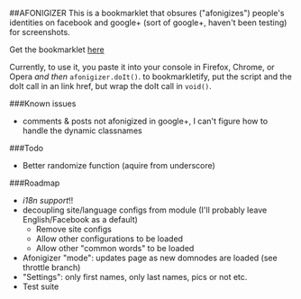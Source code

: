 ##AFONIGIZER
This is a bookmarklet that obsures ("afonigizes") people's identities on 
facebook and google+ (sort of google+, haven't been testing) for screenshots.

Get the bookmarklet [here](http://sequoia.github.com/afonigizer/)

Currently, to use it, you paste it into your console in Firefox, Chrome, or 
Opera *and then* ```afonigizer.doIt()```.  to bookmarkletify, put the script and the doIt call in an link href, but wrap the doIt call in ```void()```.

###Known issues
* comments & posts not afonigized in google+, I can't figure how to handle the
dynamic classnames

###Todo
* Better randomize function (aquire from underscore)

###Roadmap
* *i18n support*!!
* decoupling site/language configs from module (I'll probably leave English/Facebook as a default)
	* Remove site configs
	* Allow other configurations to be loaded
	* Allow other "common words" to be loaded
* Afonigizer "mode": updates page as new domnodes are loaded (see throttle branch)
* "Settings": only first names, only last names, pics or not etc.
* Test suite
